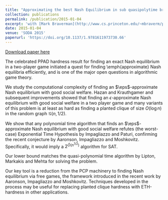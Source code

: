 ```yaml
---
title: "Approximating the best Nash Equilibrium in sub quasipolytime breaks the Exponential Time Hypothesis"
collection: publications
permalink: /publication/2015-01-04
excerpt: 'with [Mark Braverman](http://www.cs.princeton.edu/~mbraverm/pmwiki/index.php?n=Site.Main?setview=display) and [Omri Weinstein](http://www.cs.columbia.edu/~omri/)'
date: 2015-01-04
venue: 'SODA 2015'
paperurl: 'https://doi.org/10.1137/1.9781611973730.66'
---
```


[Download paper here](https://doi.org/10.1137/1.9781611973730.66)

The celebrated PPAD hardness result for finding an exact Nash equilibrium in a two-player game
initiated a quest for finding \emph{approximate} Nash equilibria efficiently, and is one of the major open questions in algorithmic game theory.

We study the computational complexity of finding an $\eps$-approximate Nash equilibrium with good social welfare. Hazan and Krauthgamer and subsequent improvements showed that finding an $\epsilon$-approximate Nash equilibrium with good social welfare in a two player game and many variants of this problem is at least as hard as finding a planted clique of size $O(\log n)$ in the random graph $\mathcal{G}(n,1/2)$.

We show that any polynomial time algorithm that finds an $\eps$-approximate Nash equilibrium with good social welfare refutes (the worst-case) Exponential Time Hypothesis by Impagliazzo and Paturi, confirming the recent conjecture by Aaronson, Impagliazzo and Moshkovitz. Specifically, it would imply a $2^{\tilde{O}(n^{1/2})}$ algorithm for SAT. 

Our lower bound matches the quasi-polynomial time algorithm by Lipton, Markakis and Mehta for solving the problem.

Our key tool is a reduction from the PCP machinery to finding Nash equilibrium via free games, the framework introduced in the recent work by Aaronson, Impagliazzo and Moshkovitz. 
Techniques developed in the process may be useful for replacing planted clique hardness with ETH-hardness in other applications. 